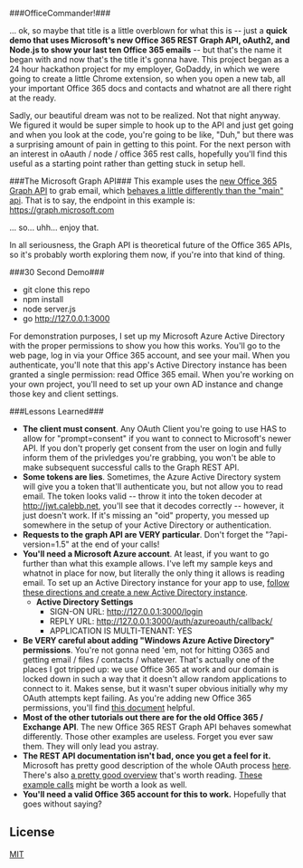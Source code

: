 ###OfficeCommander!###

... ok, so maybe that title is a little overblown for what this is -- just a **quick demo that uses Microsoft's new Office 365 REST Graph API, oAuth2, and Node.js to show your last ten Office 365 emails** -- but that's the name it began with and now that's the title it's gonna have. This project began as a 24 hour hackathon project for my employer, GoDaddy, in which we were going to create a little Chrome extension, so when you open a new tab, all your important Office 365 docs and contacts and whatnot are all there right at the ready.

Sadly, our beautiful dream was not to be realized. Not that night anyway. We figured it would be super simple to hook up to the API and just get going and when you look at the code, you're going to be like, "Duh," but there was a surprising amount of pain in getting to this point. For the next person with an interest in oAauth / node / office 365 rest calls, hopefully you'll find this useful as a starting point rather than getting stuck in setup hell.

###The Microsoft Graph API###
This example uses the <a href="https://msdn.microsoft.com/office/office365/HowTo/platform-development-preview-features-overview">new Office 365 Graph API</a> to grab email, which [behaves a little differently than the "main" api](https://msdn.microsoft.com/en-us/office/office365/howto/examples-of-office-365-unified-api-calls). That is to say, the endpoint in this example is: https://graph.microsoft.com

... so... uhh... enjoy that. 

In all seriousness, the Graph API is theoretical future of the Office 365 APIs, so it's probably worth exploring them now, if you're into that kind of thing.

###30 Second Demo###
* git clone this repo
* npm install
* node server.js
* go http://127.0.0.1:3000

For demonstration purposes, I set up my Microsoft Azure Active Directory with the proper permissions to show you how this works. You'll go to the web page, log in via your Office 365 account, and see your mail. When you authenticate, you'll note that this app's Active Directory instance has been granted a single permission: read Office 365 email. When you're working on your own project, you'll need to set up your own AD instance and change those key and client settings.

###Lessons Learned###
* **The client must consent**. Any OAuth Client you're going to use HAS to allow for "prompt=consent" if you want to connect to Microsoft's newer API. If you don't properly get consent from the user on login and fully inform them of the privledges you're grabbing, you won't be able to make subsequent successful calls to the Graph REST API. 
* **Some tokens are lies**. Sometimes, the Azure Active Directory system will give you a token that'll authenticate you, but not allow you to read email. The token looks valid -- throw it into the token decoder at http://jwt.calebb.net, you'll see that it decodes correctly -- however, it just doesn't work. If it's missing an "oid" property, you messed up somewhere in the setup of your Active Directory or authentication.
* **Requests to the graph API are VERY particular**. Don't forget the "?api-version=1.5" at the end of your calls!
* **You'll need a Microsoft Azure account**. At least, if you want to go further than what this example allows. I've left my sample keys and whatnot in place for now, but literally the only thing it allows is reading email. To set up an Active Directory instance for your app to use, [follow these directions and create a new Active Directory instance](https://msdn.microsoft.com/en-us/office/office365/howto/add-common-consent-manually).
  * **Active Directory Settings**
    * SIGN-ON URL: http://127.0.0.1:3000/login
    * REPLY URL: http://127.0.0.1:3000/auth/azureoauth/callback/
    * APPLICATION IS MULTI-TENANT: YES
* **Be VERY careful about adding "Windows Azure Active Directory" permissions**. You're not gonna need 'em, not for hitting O365 and getting email / files / contacts / whatever. That's actually one of the places I got tripped up: we use Office 365 at work and our domain is locked down in such a way that it doesn't allow random applications to connect to it. Makes sense, but it wasn't super obvious initially why my OAuth attempts kept failing. As you're adding new Office 365 permissions, you'll find [this document](https://msdn.microsoft.com/office/office365/HowTo/application-manifest) helpful.
* **Most of the other tutorials out there are for the old Office 365 / Exchange API**. The new Office 365 REST Graph API behaves somewhat differently. Those other examples are useless. Forget you ever saw them. They will only lead you astray.
* **The REST API documentation isn't bad, once you get a feel for it.** Microsoft has pretty good description of the whole OAuth process [here](https://msdn.microsoft.com/en-us/library/azure/Dn645542.aspx). There's also [a pretty good overview](https://msdn.microsoft.com/en-us/office/office365/howto/office-365-unified-api-overview) that's worth reading. [These example calls](https://msdn.microsoft.com/en-us/office/office365/howto/examples-of-office-365-unified-api-calls) might be worth a look as well.
* **You'll need a valid Office 365 account for this to work.** Hopefully that goes without saying?

## License

[MIT](https://github.com/andrewkeig/joi-contrib/blob/master/LICENSE)
